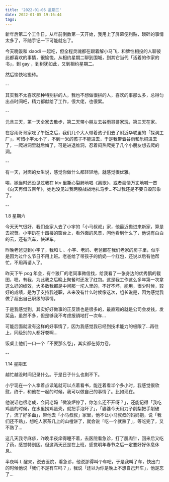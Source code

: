 ```yaml
---
title: '2022-01-05 星期三'
date: 2022-01-05 19:16:44
tags:
---
```


新年后第二个工作日。从年前倒数第一天开始，我用上了屏幕便利贴，琐碎的事情太多了，不随手记一下可能就忘了。

今天晚饭和 xiaodi 一起吃，但全程灵魂都在跟着解小马飞，和脾性相投的人聊彼此都喜欢的事情，很愉悦。从相约星期二聊到围城，到其它当代「活着的作家的书」，到 gay ，到树犹如此，又到相约星期二。

然后愉快地搬砖。

--

其实我不太喜欢那种特别拼的人，我也不想做很拼的人，喜欢的事那么多，总得匀出点时间吧，精力都献给了工作，很大佬，也很累。

--

元旦三天，第一天全家去散步，第二天带小朋友去谷雨哥哥家玩，第三天在家。

在谷雨哥哥家吃了午饭之后，我们几个大人带着孩子们去了附近华联里的「探洞工厂」，可惜小宇太小了，不到一米的孩子不能进去，于是我带着谷雨和乐桐进去了，一爬进洞里就后悔了，可是进退维洞，忍着闷热爬完了几个小朋友想去爬的洞。

--

有一天，对面的女生说，感觉你做什么都轻轻地，就感觉很优雅。

唉，她当时还没见过我在 ktv 里撕心裂肺地唱《离歌》，或者豪情万丈地喊一首《向天再借五百年》，她也没见过我两股战战地扎马步...不过我还是不要自毁形象了。

--

1.8 星期六

今天天气很好，我们全家人去了小宇的「小马叔叔」家，他最近搬进来新家，算是去祝贺。小宇趴在十四楼的窗台上，看外面的风景，问他看到什么了，他说有白白的云，还有汽车，快递车。

昨晚老爸见到小宇了，我和 L 、小宇、老妈、老爸都在我们老家的房子里，似乎是因为过什么节日不用上班。老爸给了带孩子的奶奶一个红包，还说以后有他帮忙，不用再请人了。

昨天下午 pcg 年会，有个狼厂的老同事微信找，给我看了一张身边的优秀鹅的截图，嗯，有我，为此我之后晚上聚餐时还发了红包。这是我工作这么多年第一次拿这么好的绩效，大多数我都是中间那一坨人里的，不好不坏，能用，很少时候，较好的成绩，是为了支持我述职，从来没有什么时候像这次，组长说是，因为感觉我做了超出自己职级的事情。

于是我感觉到，其实好好做事的正反馈也是很多的，最直观的就是公司会发钱，发奖品，虽然不多，但是够我不考虑报销地打一次车...

可能后面就没有这样的好事情了，因为我感觉我已经到技术能力的极限了...再往上，同级别的人都好卷啊...

饭桌上他们一口一个「不要那么卷」，其实都在努力卷。

--

1.14 星期五

越忙越没时间记录什么。于是日子什么也剩不下。

小宇现在一个人拿着点读笔就可以点着看书，能连着看半个多小时，我感觉很欣慰，终于，和他在一起的时候，我可以做自己的事情了。比如现在。

他说话也很老成，会问老妈「微波炉停了，你怎么还不开呀？」，还能记得「我吃鸡蛋的时候，在水里捞鸡蛋壳，就把手泡坏了」，「婆婆今天用刀子削梨把手削破了，流了好多血」，带他去「小马叔叔」家里，他不让小马叔叔的妈妈抱，说「我们还不熟」，想吃人家茶几上的山楂饼了，就会说「吃一个就熟了」，等吃完了，又不熟了...

这几天我寻麻疹，昨晚半夜痒得睡不着，去医院看急诊，打了肌肉针，回来后又吃了药，感觉特别困。但这两天还是在上班，感觉明年春节之后一定要好好休息休息。

半夜叫 L 醒来，说去医院，看急诊，他说那得叫个车吧，于是我叫了车，快出门的时候他说「我们不是有车吗？」，我说「还以为你是晚上不想自己开车」，他是忘了...



